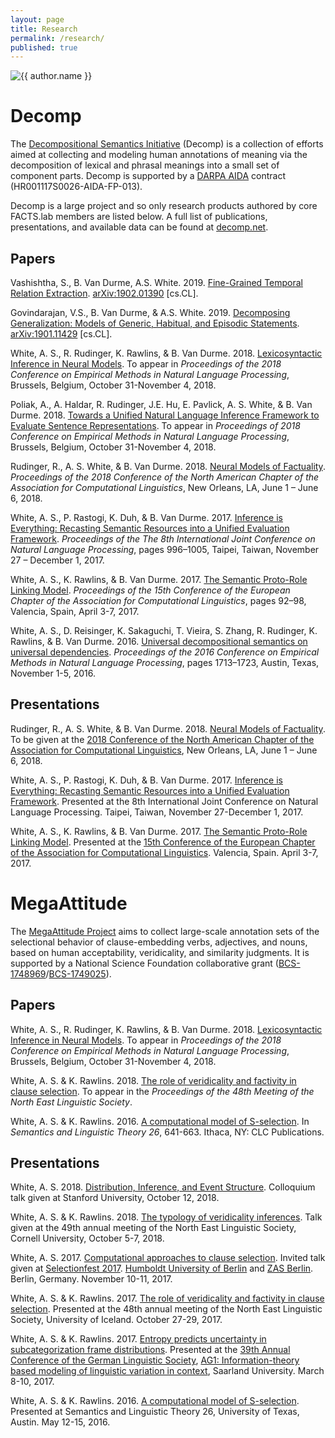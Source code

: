 ```yaml
---
layout: page
title: Research
permalink: /research/
published: true
---
```


<div class="page" markdown="1">

<img
    class="me"
    alt="{{ author.name }}"
    src="{{ site.author.photo | relative_url }}"
    srcset="{{ site.author.photo2x | relative_url }} 2x"
/>

# Decomp

The [Decompositional Semantics Initiative](http://decomp.net) (Decomp) is a collection of efforts aimed at collecting and modeling human annotations of meaning via the decomposition of lexical and phrasal meanings into a small set of component parts. Decomp is supported by a [DARPA AIDA](https://www.darpa.mil/program/active-interpretation-of-disparate-alternatives) contract (HR001117S0026-AIDA-FP-013).

Decomp is a large project and so only research products authored by core FACTS.lab members are listed below. A full list of publications, presentations, and available data can be found at [decomp.net](http://decomp.net).

## Papers

Vashishtha, S., B. Van Durme, A.S. White. 2019. [Fine-Grained Temporal Relation Extraction](https://arxiv.org/pdf/1902.01390.pdf). [arXiv:1902.01390](https://arxiv.org/abs/1902.01390) [cs.CL].

Govindarajan, V.S., B. Van Durme, & A.S. White. 2019. [Decomposing Generalization: Models of Generic, Habitual, and Episodic Statements](https://arxiv.org/pdf/1901.11429.pdf). [arXiv:1901.11429](https://arxiv.org/abs/1901.11429) [cs.CL].

White, A. S., R. Rudinger, K. Rawlins, & B. Van Durme. 2018. [Lexicosyntactic Inference in Neural Models](https://arxiv.org/pdf/1808.06232). To appear in _Proceedings of the 2018 Conference on Empirical Methods in Natural Language Processing_, Brussels, Belgium, October 31-November 4, 2018.

Poliak, A., A. Haldar, R. Rudinger, J.E. Hu, E. Pavlick, A. S. White, & B. Van Durme. 2018. [Towards a Unified Natural Language Inference Framework to Evaluate Sentence Representations](https://arxiv.org/pdf/1804.08207). To appear in _Proceedings of 2018 Conference on Empirical Methods in Natural Language Processing_, Brussels, Belgium, October 31-November 4, 2018.

Rudinger, R., A. S. White, & B. Van Durme. 2018. [Neural Models of Factuality](http://aaronstevenwhite.io/papers/rudinger_neural_2018.pdf). _Proceedings of the 2018 Conference of the North American Chapter of the Association for Computational Linguistics_, New Orleans, LA, June 1 – June 6, 2018.

White, A. S., P. Rastogi, K. Duh, & B. Van Durme. 2017. [Inference is Everything: Recasting Semantic Resources into a Unified Evaluation Framework](http://aclweb.org/anthology/I/I17/I17-1100.pdf). _Proceedings of the The 8th International Joint Conference on Natural Language Processing_, pages 996–1005, Taipei, Taiwan, November 27 – December 1, 2017.

White, A. S., K. Rawlins, & B. Van Durme. 2017. [The Semantic Proto-Role Linking Model](http://aclweb.org/anthology/E/E17/E17-2015.pdf). _Proceedings of the 15th Conference of the European Chapter of the Association for Computational Linguistics_, pages 92–98, Valencia, Spain, April 3-7, 2017.

White, A. S., D. Reisinger, K. Sakaguchi, T. Vieira, S. Zhang, R. Rudinger, K. Rawlins, & B. Van Durme. 2016. [Universal decompositional semantics on universal dependencies](http://aclweb.org/anthology/D/D16/D16-1177.pdf). _Proceedings of the 2016 Conference on Empirical Methods in Natural Language Processing_, pages 1713–1723, Austin, Texas, November 1-5, 2016.

## Presentations

Rudinger, R., A. S. White, & B. Van Durme. 2018. [Neural Models of Factuality](http://aaronstevenwhite.io/presentations/slides/rudinger_naacl2018_slides.pdf). To be given at the [2018 Conference of the North American Chapter of the Association for Computational Linguistics](http://naacl2018.org/), New Orleans, LA, June 1 – June 6, 2018.

White, A. S., P. Rastogi, K. Duh, & B. Van Durme. 2017. [Inference is Everything: Recasting Semantic Resources into a Unified Evaluation Framework](http://aaronstevenwhite.io/presentations/slides/white_ijcnlp17_slides.pdf). Presented at the 8th International Joint Conference on Natural Language Processing. Taipei, Taiwan, November 27-December 1, 2017.

White, A. S., K. Rawlins, & B. Van Durme. 2017. [The Semantic Proto-Role Linking Model](https://docs.google.com/presentation/d/1lcl-sSI9FFFbSXT9ajoRyFZXbFW-nucFs8Ahe9p5atM/edit?usp=sharing). Presented at the [15th Conference of the European Chapter of the Association for Computational Linguistics](http://eacl2017.org/). Valencia, Spain. April 3-7, 2017.

<!-- ## Data

Starred datasets were collected by FACTS.lab core members.

* [Semantic Proto-Roles v1.0](http://decomp.net/wp-content/uploads/2015/08/protoroles_eng_pb.tar.gz)

* [Semantic Proto-Roles v2.x](http://decomp.net/wp-content/uploads/2015/08/protoroles_eng_ud1.2.tar.gz)*

* [It Happened v1.0](http://decomp.net/wp-content/uploads/2015/08/it-happened_eng_ud1.2.tar.gz)*

* [WordNet WSD v1.0](http://decomp.net/wp-content/uploads/2015/08/wsd_en_ud1.2.tar.gz)

* [JOCI v1.0](http://decomp.net/wp-content/uploads/2015/08/joci.zip)

* [Recasting RTE v1.0](http://decomp.net/wp-content/uploads/2017/11/inference_is_everything.zip) -->

# MegaAttitude

The [MegaAttitude Project](http://megaattitude.io) aims to collect large-scale annotation sets of the selectional behavior of clause-embedding verbs, adjectives, and nouns, based on human acceptability, veridicality, and similarity judgments. It is supported by a National Science Foundation collaborative grant ([BCS-1748969](https://www.nsf.gov/awardsearch/showAward?AWD_ID=1748969&HistoricalAwards=false)/[BCS-1749025](https://www.nsf.gov/awardsearch/showAward?AWD_ID=1749025&HistoricalAwards=false)).

## Papers

White, A. S., R. Rudinger, K. Rawlins, & B. Van Durme. 2018. [Lexicosyntactic Inference in Neural Models](https://arxiv.org/pdf/1808.06232). To appear in _Proceedings of the 2018 Conference on Empirical Methods in Natural Language Processing_, Brussels, Belgium, October 31-November 4, 2018.

White, A. S. & K. Rawlins. 2018. [The role of veridicality and factivity in clause selection](http://aaronstevenwhite.io/papers/white_role_2018.pdf). To appear in the _Proceedings of the 48th Meeting of the North East Linguistic Society_.

White, A. S. & K. Rawlins. 2016. [A computational model of S-selection](http://aaronstevenwhite.io/papers/white_computational_2016_salt.pdf). In _Semantics and Linguistic Theory 26_, 641-663. Ithaca, NY: CLC Publications.

## Presentations

White, A. S. 2018. [Distribution, Inference, and Event Structure](http://aaronstevenwhite.io/presentations/slides/white_stanford_colloq_slides.pdf). Colloquium talk given at Stanford University, October 12, 2018.

White, A. S. & K. Rawlins. 2018. [The typology of veridicality inferences](http://aaronstevenwhite.io/presentations/slides/white_nels49_slides.pdf). Talk given at the 49th annual meeting of the North East Linguistic Society, Cornell University, October 5-7, 2018.

White, A. S. 2017.  [Computational approaches to clause selection](http://aaronstevenwhite.io/presentations/slides/white_selectionfest2017_slides.pdf).  Invited talk given at [Selectionfest 2017](http://patrickdelliott.com/selectionfest/). [Humboldt University of Berlin](https://www.hu-berlin.de/en/) and [ZAS Berlin](http://www.zas-berlin.de/). Berlin, Germany. November 10-11, 2017.

White, A. S. & K. Rawlins. 2017. [The role of veridicality and factivity in clause selection](http://aaronstevenwhite.io/presentations/slides/white_nels48_slides.pdf). Presented at the 48th annual meeting of the North East Linguistic Society, University of Iceland. October 27-29, 2017.

White, A. S. & K. Rawlins. 2017. [Entropy predicts uncertainty in subcategorization frame distributions](https://docs.google.com/presentation/d/1h--TW-ITRYdW311gqM_RV5rLFTTIfxU4HOYucVWFNA0/edit?usp=sharing). Presented at the [39th Annual Conference of the German Linguistic Society](http://dgfs2017.uni-saarland.de/wordpress/en/), [AG1: Information-theory based modeling of linguistic variation in context](http://dgfs2017.uni-saarland.de/wordpress/en/sessions/ag-1/), Saarland University. March 8-10, 2017.

White, A. S. & K. Rawlins. 2016. [A computational model of S-selection](http://aaronstevenwhite.io/slides/white_salt_2016_slides.pdf). Presented at Semantics and Linguistic Theory 26, University of Texas, Austin. May 12-15, 2016.

<!-- ## Data

* [MegaAttitude v1.0](https://github.com/aaronstevenwhite/MegaAttitudeProject)
* MegaVeridicality v1.0 (released soon) -->

</div>
